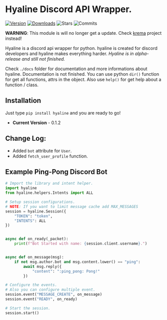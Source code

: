 # Hyaline Discord API Wrapper.

[![Version](https://badge.fury.io/py/hyaline.svg)](https://pypi.python.org/pypi/hyaline)
[![Downloads](https://img.shields.io/pypi/dm/hyaline.svg)](https://pypi.python.org/pypi/hyaline)
![Stars](https://img.shields.io/github/stars/5elenay/hyaline)
![Commits](https://img.shields.io/github/commit-activity/w/5elenay/hyaline)

**WARNING**: This module is will no longer get a update. Check [krema](https://github.com/kremayard) project instead!

Hyaline is a discord api wrapper for python. hyaline is created for discord developers and hyaline makes everything harder. _Hyaline is in alpha-release and still not finished._

Check `./docs` folder for documentation and more informations about hyaline. Documentation is not finished. You can use python `dir()` function for get all functions, attrs in the object. Also use `help()` for get help about a function / class.

## Installation

Just type `pip install hyaline` and you are ready to go!

- **Current Version** - 0.1.2

## Change Log:

- Added `bot` attribute for `User`.
- Added `fetch_user_profile` function.

## Example Ping-Pong Discord Bot

```py
# Import the library and intent helper.
import hyaline
from hyaline.helpers.Intents import ALL

# Setup session configurations.
# NOTE: If you want to limit message cache add MAX_MESSAGES
session = hyaline.Session({
    "TOKEN": "token",
    "INTENTS": ALL
})


async def on_ready(_packet):
    print(f"Bot Started with name: {session.client.username}.")


async def on_message(msg):
    if not msg.author.bot and msg.content.lower() == "ping":
        await msg.reply({
            "content": ":ping_pong: Pong!"
        })

# Configure the events.
# Also you can configure multiple event.
session.event("MESSAGE_CREATE", on_message)
session.event("READY", on_ready)

# Start the session.
session.start()
```

